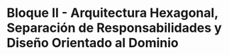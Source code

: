 # Bloque II - Arquitectura Hexagonal, Separación de Responsabilidades y Diseño Orientado al Dominio

